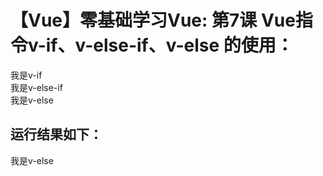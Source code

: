 # 【Vue】零基础学习Vue: 第7课 Vue指令v-if、v-else-if、v-else 的使用：

<!DOCTYPE html> <html lang="en"> <head> <meta charset="UTF-8"> <title>Document</title> <script src="https://cdn.jsdelivr.net/npm/vue@2.6.10/dist/vue.js"></script> </head> <body> <div id="app"> <!-- a=1所以前两个都是fasle 所以只显示最后一个div--> <div v-if="a>2">我是v-if</div> <div v-else-if="a>3">我是v-else-if</div> <div v-else>我是v-else</div> </div> <script> let vm = new Vue({ el:"/#app", data:{ a:1, } }) </script> </body> </html>

## 运行结果如下：

我是v-else
